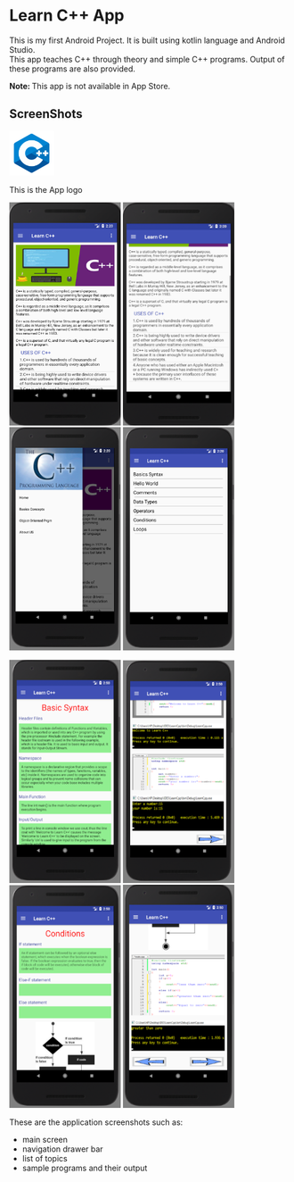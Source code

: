 # Learn C++ App

<p>This is my first Android Project. It is built using kotlin language and Android Studio.<br>
  This app teaches C++ through theory and simple C++ programs. Output of these programs are also provided.</p>
<p><b>Note: </b>This app is not available in App Store.</p>  

<h2>ScreenShots</h2>
<img src="ScreenShots/cpp_icon.png" height=80 width=80/> 
<p>This is the App logo</p>

<div>
<p float="left">
  <img src="ScreenShots/sh1.png" width="200" height="400" margin="5px" />
  <img src="ScreenShots/sh2.png" width="200" height="400" margin="5px"/> 
  <img src="ScreenShots/sh3.png" width="200" height="400" margin="5px"/>
  <img src="ScreenShots/sh4.png" width="200" height="400" margin="5px"/>
</p>
<p float="left">
  <img src="ScreenShots/sh5.png" width="200" height="400" margin="5px" />
  <img src="ScreenShots/sh6.png" width="200" height="400" margin="5px"/> 
  <img src="ScreenShots/sh7.png" width="200" height="400" margin="5px"/>
  <img src="ScreenShots/sh8.png" width="200" height="400" margin="5px"/>
</p>
  <p>These are the application screenshots such as:<br>
    <ul>
      <li>main screen</li>
      <li>navigation drawer bar</li>
      <li>list of topics</li>
      <li>sample programs and their output</li>
  </ul>  
  </p>
</div>
